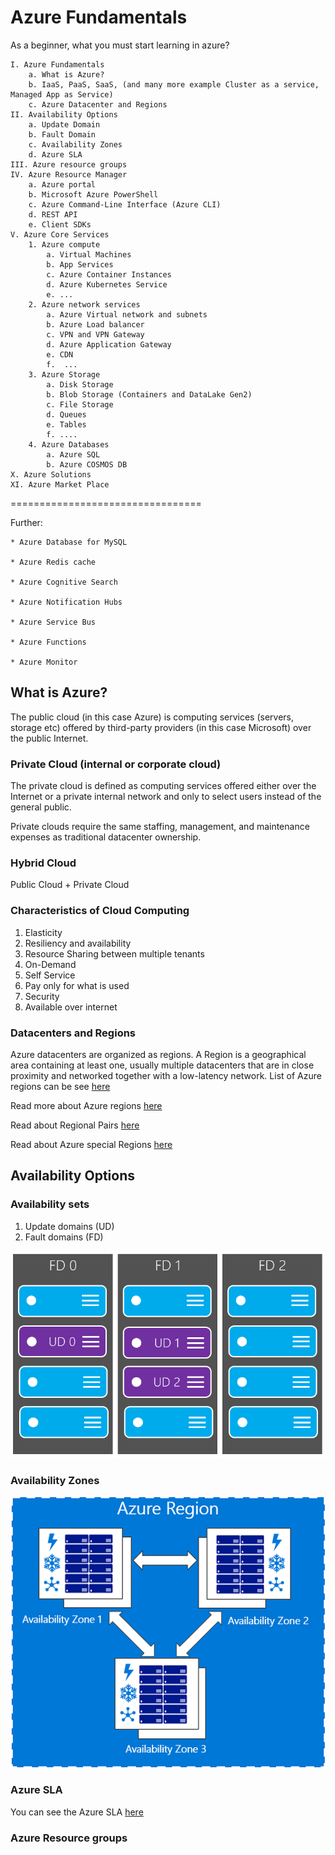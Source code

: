 # Azure Fundamentals
As a beginner, what you must start learning in azure?

    I. Azure Fundamentals
        a. What is Azure?
        b. IaaS, PaaS, SaaS, (and many more example Cluster as a service, Managed App as Service)
        c. Azure Datacenter and Regions
    II. Availability Options
        a. Update Domain
        b. Fault Domain
        c. Availability Zones
        d. Azure SLA
    III. Azure resource groups
    IV. Azure Resource Manager 
        a. Azure portal
        b. Microsoft Azure PowerShell
        c. Azure Command-Line Interface (Azure CLI)
        d. REST API
        e. Client SDKs
    V. Azure Core Services
        1. Azure compute
            a. Virtual Machines
            b. App Services
            c. Azure Container Instances
            d. Azure Kubernetes Service
            e. ...
        2. Azure network services
            a. Azure Virtual network and subnets
            b. Azure Load balancer
            c. VPN and VPN Gateway
            d. Azure Application Gateway
            e. CDN
            f.  ...
        3. Azure Storage
            a. Disk Storage
            b. Blob Storage (Containers and DataLake Gen2)
            c. File Storage
            d. Queues
            e. Tables
            f. ....
        4. Azure Databases
            a. Azure SQL
            b. Azure COSMOS DB
    X. Azure Solutions
    XI. Azure Market Place

=================================

Further:

    * Azure Database for MySQL 

    * Azure Redis cache

    * Azure Cognitive Search

    * Azure Notification Hubs

    * Azure Service Bus

    * Azure Functions

    * Azure Monitor



## What is Azure? 

The public cloud (in this case Azure) is computing services (servers, storage etc) offered by third-party providers (in this case Microsoft) over the public Internet.

### Private Cloud (internal or corporate cloud)
The private cloud is defined as computing services offered either over the Internet or a private internal network and only to select users instead of the general public.

Private clouds require the same staffing, management, and maintenance expenses as traditional datacenter ownership.

### Hybrid Cloud

Public Cloud + Private Cloud

### Characteristics of Cloud Computing
1. Elasticity
2. Resiliency and availability
3.  Resource Sharing between multiple tenants
4. On-Demand
5. Self Service
6. Pay only for what is used 
7. Security
8. Available over internet

### Datacenters and Regions
Azure datacenters are organized as regions. 
A Region is a geographical area containing at least one, usually multiple datacenters that are in close proximity and networked together with a low-latency network.
List of Azure regions can be see [here](https://azure.microsoft.com/en-us/global-infrastructure/geographies/)

Read more about Azure regions [here](https://docs.microsoft.com/en-us/azure/virtual-machines/regions)

Read about Regional Pairs [here](https://docs.microsoft.com/en-us/azure/best-practices-availability-paired-regions#what-are-paired-regions?azure-portal=true)

Read about Azure special Regions [here](https://docs.microsoft.com/en-us/azure/virtual-machines/regions#special-azure-regions)


## Availability Options

### Availability sets
1. Update domains (UD) 
2. Fault domains (FD)

![Fault Domain and Update Domain](resources/FaultDomainUpdateDomain.png)

### Availability Zones

![ Availability Zones](resources/AvailabilityZones.png)


### Azure SLA
You can see the Azure SLA [here](https://azure.microsoft.com/en-us/support/legal/sla/summary/)


### Azure Resource groups

